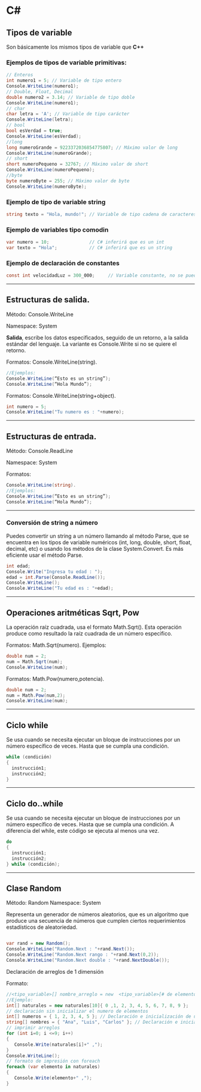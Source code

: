 # C# 

## Tipos de variable
Son básicamente los mismos tipos de variable que **C++**

### Ejemplos de tipos de variable primitivas:
```C#
// Enteros
int numero1 = 5; // Variable de tipo entero
Console.WriteLine(numero1); 
// Double, Float, Decimal
double numero2 = 3.14; // Variable de tipo doble
Console.WriteLine(numero1);
// char
char letra = 'A'; // Variable de tipo carácter
Console.WriteLine(letra);
// bool
bool esVerdad = true;
Console.WriteLine(esVerdad);
//long
long numeroGrande = 9223372036854775807; // Máximo valor de long
Console.WriteLine(numeroGrande);
// short
short numeroPequeno = 32767; // Máximo valor de short
Console.WriteLine(numeroPequeno);
//byte
byte numeroByte = 255; // Máximo valor de byte
Console.WriteLine(numeroByte);

```

### Ejemplo de tipo de variable string
```C#
string texto = "Hola, mundo!"; // Variable de tipo cadena de caracteres
```
### Ejemplo de variables tipo comodin
```C#
var numero = 10;               // C# inferirá que es un int
var texto = "Hola";            // C# inferirá que es un string
```


### Ejemplo de declaración de constantes
```C#
const int velocidadLuz = 300_000;     // Variable constante, no se puede cambiar
```
___

## Estructuras de salida.

Método: Console.WriteLine

Namespace: System

**Salida**, escribe los datos especificados, seguido de un retorno, a la salida estándar del lenguaje. La variante es Console.Write si no se quiere el retorno.

Formatos: Console.WriteLine(string). 
```C#
//Ejemplos:
Console.WriteLine(“Esto es un string”);
Console.WriteLine(“Hola Mundo”);
```

Formatos: Console.WriteLine(string+object). 
```C#
int numero = 5;
Console.WriteLine("Tu numero es : "+numero);
```
___

## Estructuras de entrada.

Método: Console.ReadLine

Namespace: System

Formatos:
```C#
Console.WriteLine(string). 
//Ejemplos:
Console.WriteLine(“Esto es un string”);
Console.WriteLine(“Hola Mundo”);
```
___

### Conversión de string a número

Puedes convertir un string a un número llamando al método Parse, que se encuentra en los tipos de variable numéricos (int, long, double, short, float, decimal, etc) o usando los métodos de la clase System.Convert. Es más eficiente usar el método Parse.

```C#
int edad;
Console.Write("Ingresa tu edad : ");
edad = int.Parse(Console.ReadLine());
Console.WriteLine();
Console.WriteLine("Tu edad es : "+edad);
```

___

## Operaciones aritméticas Sqrt, Pow

La operación raíz cuadrada, usa el formato Math.Sqrt(). Esta operación produce como resultado la raíz cuadrada de un número especifico.

Formatos:
Math.Sqrt(numero).
Ejemplos:
```C#
double num = 2;
num = Math.Sqrt(num);
Console.WriteLine(num);
```
Formatos:
Math.Pow(numero,potencia).
```C#
double num = 2;
num = Math.Pow(num,2);
Console.WriteLine(num);
```
___

## Ciclo while
Se usa cuando se necesita ejecutar un bloque de instrucciones por un número específico de veces. Hasta que se cumpla una condición.


```C#
while (condición)
{
  instrucción1;
  instrucción2;
}
```
___

## Ciclo do..while

Se usa cuando se necesita ejecutar un bloque de instrucciones por un número específico de veces. Hasta que se cumpla una condición.
A diferencia del while, este código se ejecuta al menos una vez.

```C#
do
{
  instrucción1;
  instrucción2;
} while (condición);
```
___

## Clase Random

Método: Random
Namespace: System

Representa un generador de números aleatorios, que es un algoritmo que produce una secuencia de números que cumplen ciertos requerimientos estadísticos de aleatoriedad.

```C#

var rand = new Random();
Console.WriteLine("Random.Next : "+rand.Next());
Console.WriteLine("Random.Next rango : "+rand.Next(0,2));
Console.WriteLine("Random.Next double : "+rand.NextDouble());
```

Declaración de arreglos de 1 dimensión

Formato:
```C#
//<tipo_variable>[] nombre_arreglo = new  <tipo_variable>[# de elementos]
//Ejemplo:
int[] naturales = new naturales[10]{ 0 ,1, 2, 3, 4, 5, 6, 7, 8, 9 };
// declaración sin inicializar el numero de elementos
int[] numeros = { 1, 2, 3, 4, 5 }; // Declaración e inicialización de un arreglo de enteros
string[] nombres = { "Ana", "Luis", "Carlos" }; // Declaración e inicialización de un arreglo de strings
// imprimir arreglos
for (int i=0; i <=9; i++)
{
   Console.Write(naturales[i]+" ,");
}
Console.WriteLine();
// formato de impresión con foreach
foreach (var elemento in naturales)
{
   Console.Write(elemento+" ,");
}


